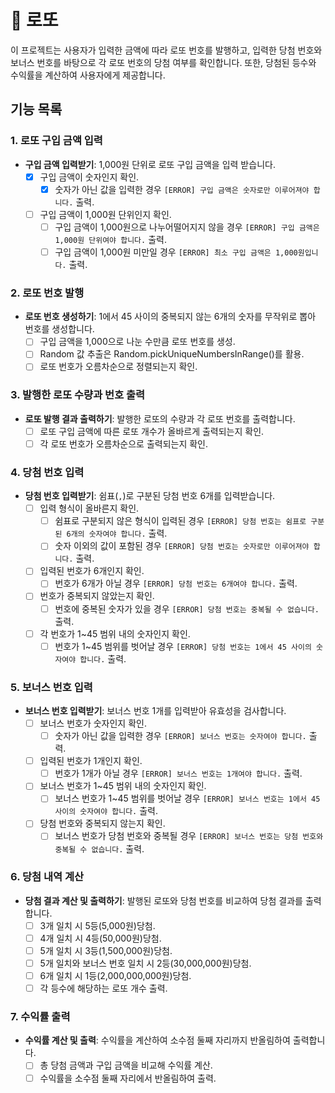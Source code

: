 # 🎰 로또

이 프로젝트는 사용자가 입력한 금액에 따라 로또 번호를 발행하고, 입력한 당첨 번호와 보너스 번호를 바탕으로 각 로또 번호의 당첨 여부를 확인합니다. 또한, 당첨된 등수와 수익률을 계산하여 사용자에게 제공합니다.

## 기능 목록

### 1. 로또 구입 금액 입력

- **구입 금액 입력받기**: 1,000원 단위로 로또 구입 금액을 입력 받습니다.
  - [x] 구입 금액이 숫자인지 확인.
    - [x] 숫자가 아닌 값을 입력한 경우 `[ERROR] 구입 금액은 숫자로만 이루어져야 합니다.` 출력.
  - [ ] 구입 금액이 1,000원 단위인지 확인.
    - [ ] 구입 금액이 1,000원으로 나누어떨어지지 않을 경우 `[ERROR] 구입 금액은 1,000원 단위여야 합니다.` 출력.
    - [ ] 구입 금액이 1,000원 미만일 경우 `[ERROR] 최소 구입 금액은 1,000원입니다.` 출력.

### 2. 로또 번호 발행

- **로또 번호 생성하기**: 1에서 45 사이의 중복되지 않는 6개의 숫자를 무작위로 뽑아 번호를 생성합니다.
  - [ ] 구입 금액을 1,000으로 나눈 수만큼 로또 번호를 생성.
  - [ ] Random 값 추출은 Random.pickUniqueNumbersInRange()를 활용.
  - [ ] 로또 번호가 오름차순으로 정렬되는지 확인.

### 3. 발행한 로또 수량과 번호 출력

- **로또 발행 결과 출력하기**: 발행한 로또의 수량과 각 로또 번호를 출력합니다.
  - [ ] 로또 구입 금액에 따른 로또 개수가 올바르게 출력되는지 확인.
  - [ ] 각 로또 번호가 오름차순으로 출력되는지 확인.

### 4. 당첨 번호 입력

- **당첨 번호 입력받기**: 쉼표(`,`)로 구분된 당첨 번호 6개를 입력받습니다.
  - [ ] 입력 형식이 올바른지 확인.
    - [ ] 쉼표로 구분되지 않은 형식이 입력된 경우 `[ERROR] 당첨 번호는 쉼표로 구분된 6개의 숫자여야 합니다.` 출력.
    - [ ] 숫자 이외의 값이 포함된 경우 `[ERROR] 당첨 번호는 숫자로만 이루어져야 합니다.` 출력.
  - [ ] 입력된 번호가 6개인지 확인.
    - [ ] 번호가 6개가 아닐 경우 `[ERROR] 당첨 번호는 6개여야 합니다.` 출력.
  - [ ] 번호가 중복되지 않았는지 확인.
    - [ ] 번호에 중복된 숫자가 있을 경우 `[ERROR] 당첨 번호는 중복될 수 없습니다.` 출력.
  - [ ] 각 번호가 1~45 범위 내의 숫자인지 확인.
    - [ ] 번호가 1~45 범위를 벗어날 경우 `[ERROR] 당첨 번호는 1에서 45 사이의 숫자여야 합니다.` 출력.

### 5. 보너스 번호 입력

- **보너스 번호 입력받기**: 보너스 번호 1개를 입력받아 유효성을 검사합니다.
  - [ ] 보너스 번호가 숫자인지 확인.
    - [ ] 숫자가 아닌 값을 입력한 경우 `[ERROR] 보너스 번호는 숫자여야 합니다.` 출력.
  - [ ] 입력된 번호가 1개인지 확인.
    - [ ] 번호가 1개가 아닐 경우 `[ERROR] 보너스 번호는 1개여야 합니다.` 출력.
  - [ ] 보너스 번호가 1~45 범위 내의 숫자인지 확인.
    - [ ] 보너스 번호가 1~45 범위를 벗어날 경우 `[ERROR] 보너스 번호는 1에서 45 사이의 숫자여야 합니다.` 출력.
  - [ ] 당첨 번호와 중복되지 않는지 확인.
    - [ ] 보너스 번호가 당첨 번호와 중복될 경우 `[ERROR] 보너스 번호는 당첨 번호와 중복될 수 없습니다.` 출력.

### 6. 당첨 내역 계산

- **당첨 결과 계산 및 출력하기**: 발행된 로또와 당첨 번호를 비교하여 당첨 결과를 출력합니다.
  - [ ] 3개 일치 시 5등(5,000원)당첨.
  - [ ] 4개 일치 시 4등(50,000원)당첨.
  - [ ] 5개 일치 시 3등(1,500,000원)당첨.
  - [ ] 5개 일치와 보너스 번호 일치 시 2등(30,000,000원)당첨.
  - [ ] 6개 일치 시 1등(2,000,000,000원)당첨.
  - [ ] 각 등수에 해당하는 로또 개수 출력.

### 7. 수익률 출력

- **수익률 계산 및 출력**: 수익률을 계산하여 소수점 둘째 자리까지 반올림하여 출력합니다.
  - [ ] 총 당첨 금액과 구입 금액을 비교해 수익률 계산.
  - [ ] 수익률을 소수점 둘째 자리에서 반올림하여 출력.
